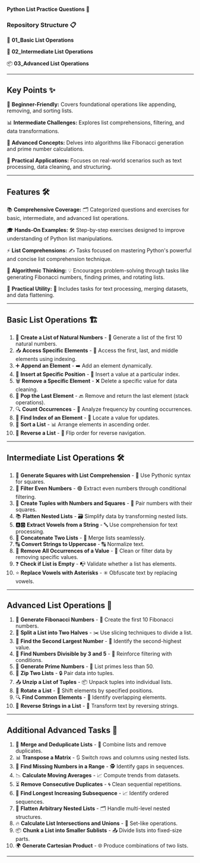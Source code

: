  ****Python List Practice Questions**** 📂

### **Repository Structure** 📋

📁 **01_Basic List Operations**

📂 **02_Intermediate List Operations**

📦 **03_Advanced List Operations**

---

## **Key Points** ✨

🌿 **Beginner-Friendly:** Covers foundational operations like appending, removing, and sorting lists.

📊 **Intermediate Challenges:** Explores list comprehensions, filtering, and data transformations.

🚀 **Advanced Concepts:** Delves into algorithms like Fibonacci generation and prime number calculations.

🔧 **Practical Applications:** Focuses on real-world scenarios such as text processing, data cleaning, and structuring.

---

## **Features** 🛠️

📚 **Comprehensive Coverage:**
🗂️ Categorized questions and exercises for basic, intermediate, and advanced list operations.

🎓 **Hands-On Examples:**
🛠️ Step-by-step exercises designed to improve understanding of Python list manipulations.

⚡ **List Comprehensions:**
✍️ Tasks focused on mastering Python's powerful and concise list comprehension technique.

🧠 **Algorithmic Thinking:**
💡 Encourages problem-solving through tasks like generating Fibonacci numbers, finding primes, and rotating lists.

🌟 **Practical Utility:**
🛒 Includes tasks for text processing, merging datasets, and data flattening.

---

## **Basic List Operations** 🏗️

1. 🔢 **Create a List of Natural Numbers** - 📝 Generate a list of the first 10 natural numbers.
2. 📥 **Access Specific Elements** - 🧲 Access the first, last, and middle elements using indexing.
3. ➕ **Append an Element** - ➡️ Add an element dynamically.
4. 📌 **Insert at Specific Position** - 🎯 Insert a value at a particular index.
5. 🗑️ **Remove a Specific Element** - ❌ Delete a specific value for data cleaning.
6. 🚮 **Pop the Last Element** - 🔙 Remove and return the last element (stack operations).
7. 🔍 **Count Occurrences** - 🔢 Analyze frequency by counting occurrences.
8. 📍 **Find Index of an Element** - 📡 Locate a value for updates.
9. 🔄 **Sort a List** - 📊 Arrange elements in ascending order.
10. 🔄 **Reverse a List** - 🔁 Flip order for reverse navigation.

---

## **Intermediate List Operations** 🛠️

1. 🧮 **Generate Squares with List Comprehension** - 📏 Use Pythonic syntax for squares.
2. 🔢 **Filter Even Numbers** - 🟢 Extract even numbers through conditional filtering.
3. 🎲 **Create Tuples with Numbers and Squares** - 🔗 Pair numbers with their squares.
4. 📚 **Flatten Nested Lists** - 🗃️ Simplify data by transforming nested lists.
5. 🅰️🅾️ **Extract Vowels from a String** - 🔤 Use comprehension for text processing.
6. 🔗 **Concatenate Two Lists** - 🔗 Merge lists seamlessly.
7. 🔠 **Convert Strings to Uppercase** - 🔠 Normalize text.
8. 🚫 **Remove All Occurrences of a Value** - 🧹 Clean or filter data by removing specific values.
9. ❓ **Check if List is Empty** - 📭 Validate whether a list has elements.
10. ⭐ **Replace Vowels with Asterisks** - ✳️ Obfuscate text by replacing vowels.

---

## **Advanced List Operations** 🚀

1. 🔢 **Generate Fibonacci Numbers** - 🔄 Create the first 10 Fibonacci numbers.
2. 📄 **Split a List into Two Halves** - ✂️ Use slicing techniques to divide a list.
3. 🥈 **Find the Second Largest Number** - 🥇 Identify the second-highest value.
4. 🌟 **Find Numbers Divisible by 3 and 5** - 🔢 Reinforce filtering with conditions.
5. 🔢 **Generate Prime Numbers** - 🔑 List primes less than 50.
6. 🔗 **Zip Two Lists** - 🔒 Pair data into tuples.
7. 📤 **Unzip a List of Tuples** - 📦 Unpack tuples into individual lists.
8. 🔄 **Rotate a List** - 🔁 Shift elements by specified positions.
9. 🔍 **Find Common Elements** - 🔗 Identify overlapping elements.
10. 🔄 **Reverse Strings in a List** - 🔄 Transform text by reversing strings.

---

## **Additional Advanced Tasks** 🚧

1. 🌈 **Merge and Deduplicate Lists** - 🔄 Combine lists and remove duplicates.
2. 📊 **Transpose a Matrix** - 🔃 Switch rows and columns using nested lists.
3. 🔎 **Find Missing Numbers in a Range** - 🕵️ Identify gaps in sequences.
4. 📉 **Calculate Moving Averages** - 📈 Compute trends from datasets.
5. ⏳ **Remove Consecutive Duplicates** - 🌀 Clean sequential repetitions.
6. 🔢 **Find Longest Increasing Subsequence** - 📈 Identify ordered sequences.
7. 🔗 **Flatten Arbitrary Nested Lists** - 🗂️ Handle multi-level nested structures.
8. 🔥 **Calculate List Intersections and Unions** - 🔗 Set-like operations.
9. 📦 **Chunk a List into Smaller Sublists** - 📤 Divide lists into fixed-size parts.
10. 🌍 **Generate Cartesian Product** - 🌐 Produce combinations of two lists.

---

